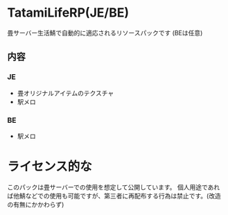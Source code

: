 # TatamiLifeRP(JE/BE)
畳サーバー生活鯖で自動的に適応されるリソースパックです (BEは任意)

## 内容
### JE
+ 畳オリジナルアイテムのテクスチャ
+ 駅メロ

### BE
+ 駅メロ

# ライセンス的な
このパックは畳サーバーでの使用を想定して公開しています。
個人用途であれば他鯖などでの使用も可能ですが、第三者に再配布する行為は禁止です。(改造の有無にかかわらず)
